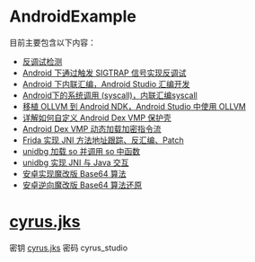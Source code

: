 # AndroidExample

目前主要包含以下内容：
- [反调试检测](https://cyrus-studio.github.io/blog/posts/android%E4%B8%8B%E5%8F%8D%E8%B0%83%E8%AF%95%E4%B8%8E%E5%8F%8D%E5%8F%8D%E8%B0%83%E8%AF%95/) 
- [Android 下通过触发 SIGTRAP 信号实现反调试](https://cyrus-studio.github.io/blog/posts/android-%E4%B8%8B%E9%80%9A%E8%BF%87%E8%A7%A6%E5%8F%91-sigtrap-%E4%BF%A1%E5%8F%B7%E5%AE%9E%E7%8E%B0%E5%8F%8D%E8%B0%83%E8%AF%95/)
- [Android 下内联汇编，Android Studio 汇编开发](https://cyrus-studio.github.io/blog/posts/android-%E4%B8%8B%E5%86%85%E8%81%94%E6%B1%87%E7%BC%96android-studio-%E6%B1%87%E7%BC%96%E5%BC%80%E5%8F%91/)
- [Android下的系统调用 (syscall)，内联汇编syscall](https://cyrus-studio.github.io/blog/posts/android%E4%B8%8B%E7%9A%84%E7%B3%BB%E7%BB%9F%E8%B0%83%E7%94%A8-syscall%E5%86%85%E8%81%94%E6%B1%87%E7%BC%96syscall/)
- [移植 OLLVM 到 Android NDK，Android Studio 中使用 OLLVM](https://cyrus-studio.github.io/blog/posts/%E7%A7%BB%E6%A4%8D-ollvm-%E5%88%B0-android-ndkandroid-studio-%E4%B8%AD%E4%BD%BF%E7%94%A8-ollvm/)
- [详解如何自定义 Android Dex VMP 保护壳](https://cyrus-studio.github.io/blog/posts/%E8%AF%A6%E8%A7%A3%E5%A6%82%E4%BD%95%E8%87%AA%E5%AE%9A%E4%B9%89-android-dex-vmp-%E4%BF%9D%E6%8A%A4%E5%A3%B3/)
- [Android Dex VMP 动态加载加密指令流](https://cyrus-studio.github.io/blog/posts/android-dex-vmp-%E5%8A%A8%E6%80%81%E5%8A%A0%E8%BD%BD%E5%8A%A0%E5%AF%86%E6%8C%87%E4%BB%A4%E6%B5%81-/)
- [Frida 实现 JNI 方法地址跟踪、反汇编、Patch](https://cyrus-studio.github.io/blog/posts/frida-%E5%AE%9E%E7%8E%B0-jni-%E6%96%B9%E6%B3%95%E5%9C%B0%E5%9D%80%E8%B7%9F%E8%B8%AA%E5%8F%8D%E6%B1%87%E7%BC%96patch/)
- [unidbg 加载 so 并调用 so 中函数](https://cyrus-studio.github.io/blog/posts/unidbg-%E5%8A%A0%E8%BD%BD-so-%E5%B9%B6%E8%B0%83%E7%94%A8-so-%E4%B8%AD%E5%87%BD%E6%95%B0/)
- [unidbg 实现 JNI 与 Java 交互](https://cyrus-studio.github.io/blog/posts/unidbg-%E5%AE%9E%E7%8E%B0-jni-%E4%B8%8E-java-%E4%BA%A4%E4%BA%92/)
- [安卓实现魔改版 Base64 算法](https://cyrus-studio.github.io/blog/posts/%E5%AE%89%E5%8D%93%E5%AE%9E%E7%8E%B0%E9%AD%94%E6%94%B9%E7%89%88-base64-%E7%AE%97%E6%B3%95/)
- [安卓逆向魔改版 Base64 算法还原](https://cyrus-studio.github.io/blog/posts/%E5%AE%89%E5%8D%93%E9%80%86%E5%90%91%E9%AD%94%E6%94%B9%E7%89%88-base64-%E7%AE%97%E6%B3%95%E8%BF%98%E5%8E%9F/)


# [cyrus.jks](cyrus.jks)

密钥 [cyrus.jks](cyrus.jks) 密码 cyrus_studio
